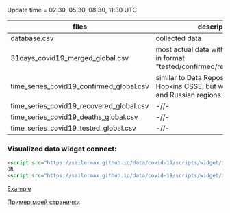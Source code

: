 Update time = 02:30, 05:30, 08:30, 11:30 UTC

| files                    | description    |
| ------------------------ | -------------- |
| database.csv             | collected data |
| 31days_covid19_merged_global.csv             | most actual data with all required info in format "tested/confirmed/recovered/deaths" |
| time_series_covid19_confirmed_global.csv     | similar to Data Repository by Johns Hopkins CSSE, but with US states and Russian regions |
| time_series_covid19_recovered_global.csv     | -//-  |
| time_series_covid19_deaths_global.csv        | -//- |
| time_series_covid19_tested_global.csv        | -//- |


### Visualized data widget connect:
```html
<script src="https://sailormax.github.io/data/covid-19/scripts/widget/init.js"></script>
OR
<script src="https://sailormax.github.io/data/covid-19/scripts/widget/init.js?lang=ru&countries=ru,auto&readonly=1&target=element_id"></script>
```
[Example](https://sailormax.github.io/data/covid-19/scripts/widget.html)

[Пример моей странички](https://covid-19.sailormax.net/)
